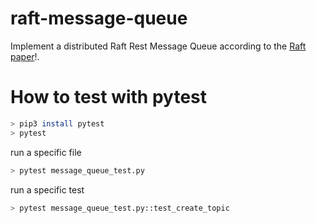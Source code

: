 # raft-message-queue
Implement a distributed Raft Rest Message Queue according to the [Raft paper](https://www.usenix.org/conference/atc14/technical-sessions/presentation/ongaro)!.

# How to test with pytest
```bash
> pip3 install pytest
> pytest
```

run a specific file
```bash
> pytest message_queue_test.py
```

run a specific test
```bash
> pytest message_queue_test.py::test_create_topic
```


